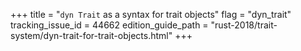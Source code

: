 +++
title = "`dyn Trait` as a syntax for trait objects"
flag = "dyn_trait"
tracking_issue_id = 44662
edition_guide_path = "rust-2018/trait-system/dyn-trait-for-trait-objects.html"
+++
